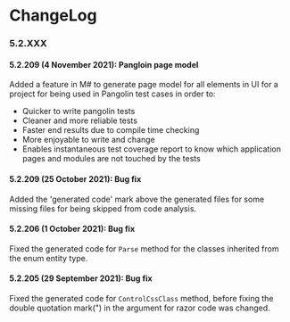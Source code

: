 # ChangeLog
### 5.2.XXX
#### 5.2.209 (4 November  2021): Pangloin page model
 
Added a feature in M# to generate page model for all elements in UI for a project for being used in Pangolin test cases in order to:
- Quicker to write pangolin tests
- Cleaner and more reliable tests
- Faster end results due to compile time checking
- More enjoyable to write and change
- Enables instantaneous test coverage report to know which application pages and modules are not touched by the tests

#### 5.2.209 (25 October  2021): Bug fix
 
Added the 'generated code' mark above the generated files for some missing files for being skipped from code analysis.
#### 5.2.206 (1 October  2021): Bug fix
 
Fixed the generated code for `Parse` method for the  classes inherited from the enum entity type.

#### 5.2.205 (29 September 2021): Bug fix

Fixed the generated code for `ControlCssClass` method, before fixing the double quotation mark(") in the argument for razor code was changed.
